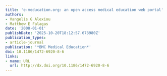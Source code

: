 ```yaml
---
title: 'e-meducation.org: an open access medical education web portal'
authors:
- Vangelis G Alexiou
- Matthew E Falagas
date: '2008-01-01'
publishDate: '2025-10-20T18:12:57.673980Z'
publication_types:
- article-journal
publication: '*BMC Medical Education*'
doi: 10.1186/1472-6920-8-6
links:
- name: URL
  url: http://dx.doi.org/10.1186/1472-6920-8-6
---
```

